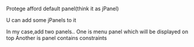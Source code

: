 Protege afford default panel(think it as jPanel)

U can add some jPanels to it

In my case,add two panels..
One is menu panel which will be displayed on top
Another is panel contains constraints